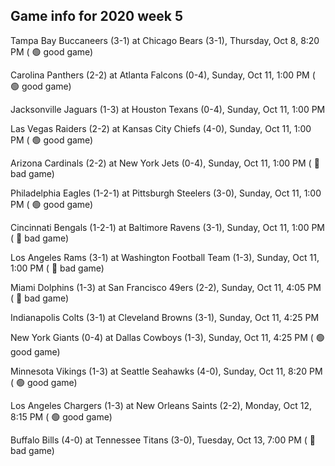 ## Game info for 2020 week 5
Tampa Bay Buccaneers (3-1) at Chicago Bears (3-1), Thursday, Oct 8, 8:20 PM (	:green_circle: good game)



Carolina Panthers (2-2) at Atlanta Falcons (0-4), Sunday, Oct 11, 1:00 PM (	:green_circle: good game)

Jacksonville Jaguars (1-3) at Houston Texans (0-4), Sunday, Oct 11, 1:00 PM

Las Vegas Raiders (2-2) at Kansas City Chiefs (4-0), Sunday, Oct 11, 1:00 PM (	:green_circle: good game)

Arizona Cardinals (2-2) at New York Jets (0-4), Sunday, Oct 11, 1:00 PM (	:red_circle: bad game)

Philadelphia Eagles (1-2-1) at Pittsburgh Steelers (3-0), Sunday, Oct 11, 1:00 PM (	:green_circle: good game)

Cincinnati Bengals (1-2-1) at Baltimore Ravens (3-1), Sunday, Oct 11, 1:00 PM (	:red_circle: bad game)

Los Angeles Rams (3-1) at Washington Football Team (1-3), Sunday, Oct 11, 1:00 PM (	:red_circle: bad game)



Miami Dolphins (1-3) at San Francisco 49ers (2-2), Sunday, Oct 11, 4:05 PM (	:red_circle: bad game)

Indianapolis Colts (3-1) at Cleveland Browns (3-1), Sunday, Oct 11, 4:25 PM

New York Giants (0-4) at Dallas Cowboys (1-3), Sunday, Oct 11, 4:25 PM (	:green_circle: good game)



Minnesota Vikings (1-3) at Seattle Seahawks (4-0), Sunday, Oct 11, 8:20 PM (	:green_circle: good game)



Los Angeles Chargers (1-3) at New Orleans Saints (2-2), Monday, Oct 12, 8:15 PM (	:green_circle: good game)



Buffalo Bills (4-0) at Tennessee Titans (3-0), Tuesday, Oct 13, 7:00 PM (	:red_circle: bad game)

